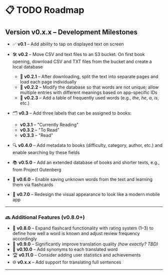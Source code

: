 # 📋 TODO Roadmap

## Version v0.x.x – Development Milestones

- ✅ **v0.1** – Add ability to tap on displayed text on screen  
- 🛠️ **v0.2** – Move CSV and text files to an S3 bucket. On first book opening, download CSV and TXT files from the bucket and create a local database  
  - 📄 **v0.2.1** – After downloading, split the text into separate pages and load each page individually  
  - 🧠 **v0.2.2** – Modify the database so that words are not unique; allow multiple entries with different meanings based on app-specific IDs  
  - 📌 **v0.2.3** – Add a table of frequently used words (e.g., *the*, *he*, *a*, *is*, etc.)  

- 🗂️ **v0.3** – Add three labels that can be assigned to books:  
  - **v0.3.1** – "Currently Reading"  
  - **v0.3.2** – "To Read"  
  - **v0.3.3** – "Read"  

- 🔍 **v0.4.0** – Add metadata to books (difficulty, category, author, etc.) and enable searching by these fields  
- 📚 **v0.5.0** – Add an extended database of books and shorter texts, e.g., from Project Gutenberg  
- 🧠 **v0.6.0** – Enable saving unknown words from the text and learning them via flashcards  
- 🎨 **v0.7.0** – Redesign the visual appearance to look like a modern mobile app  

---

### 🔜 Additional Features (v0.8.0+)

- 🎯 **v0.8.0** – Expand flashcard functionality with rating system (1–3) to define how well a word is known and adjust review frequency accordingly  
- 🔁 **v0.9.0** – Significantly improve translation quality *(how exactly? TBD)*  
- 📖 **v0.10.0** – Add synonyms to each translated word  
- 🏆 **v0.11.0** – Consider adding user statistics and achievements  
- 🌐 **v0.x.x** – Add support for translating full sentences  

---
